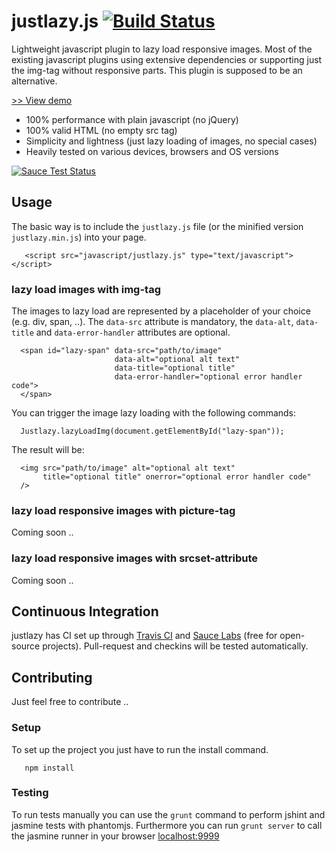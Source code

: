 # justlazy.js [![Build Status](https://travis-ci.org/fhopeman/justlazy.svg?branch=master)](https://travis-ci.org/fhopeman/justlazy)
Lightweight javascript plugin to lazy load responsive images. Most of the existing javascript plugins using extensive dependencies or
supporting just the img-tag without responsive parts. This plugin is supposed to be an alternative.

[>> View demo](http://fhopeman.github.io/justlazy/)

- 100% performance with plain javascript (no jQuery)
- 100% valid HTML (no empty src tag)
- Simplicity and lightness (just lazy loading of images, no special cases)
- Heavily tested on various devices, browsers and OS versions

[![Sauce Test Status](https://saucelabs.com/browser-matrix/fhopeman.svg)](https://saucelabs.com/u/fhopeman)

## Usage
The basic way is to include the `justlazy.js` file (or the minified version `justlazy.min.js`) into your page.
```
   <script src="javascript/justlazy.js" type="text/javascript"></script>
```

### lazy load images with img-tag
The images to lazy load are represented by a placeholder of your choice (e.g. div, span, ..).
The `data-src` attribute is mandatory, the `data-alt`, `data-title` and `data-error-handler`
attributes are optional.
```
  <span id="lazy-span" data-src="path/to/image"
                       data-alt="optional alt text"
                       data-title="optional title"
                       data-error-handler="optional error handler code">
  </span>
```

You can trigger the image lazy loading with the following commands:
```
  Justlazy.lazyLoadImg(document.getElementById("lazy-span"));
```

The result will be:
```
  <img src="path/to/image" alt="optional alt text"
       title="optional title" onerror="optional error handler code"
  />
```

### lazy load responsive images with picture-tag
Coming soon ..

### lazy load responsive images with srcset-attribute
Coming soon ..

## Continuous Integration
justlazy has CI set up through [Travis CI](https://travis-ci.org) and [Sauce Labs](https://saucelabs.com) (free for open-source projects).
Pull-request and checkins will be tested automatically.

## Contributing
Just feel free to contribute ..

### Setup
To set up the project you just have to run the install command.
```
   npm install
```

### Testing
To run tests manually you can use the `grunt` command to perform jshint and jasmine tests with phantomjs.
Furthermore you can run `grunt server` to call the jasmine runner in your browser [localhost:9999](http://localhost:9999)

